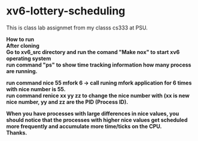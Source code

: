 # xv6-lottery-scheduling
This is class lab assignmet from my classs cs333 at PSU.<br>


<b> How to run <br>
After cloning<br>
Go to xv6_src directory and run the comand "Make nox" to start xv6 operating system <br>
run command "ps" to show time tracking information how many process are running.<br>

run command nice 55 mfork 6 -> call runing mfork application for 6 times with nice number is 55. <br>
run command renice xx yy zz to change the nice number with (xx is new nice number, yy and zz are the PID (Process ID).<br>

When you have processes with large differences in nice values, you should notice that the processes with higher nice values get scheduled more frequently and accumulate more time/ticks on the CPU. <br>
Thanks.


